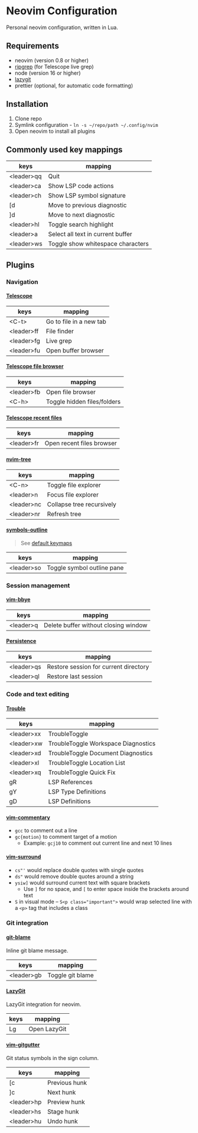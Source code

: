 # Neovim Configuration

Personal neovim configuration, written in Lua.

## Requirements

- neovim (version 0.8 or higher)
- [ripgrep](https://github.com/BurntSushi/ripgrep) (for Telescope live grep)
- node (version 16 or higher)
- [lazygit](https://github.com/jesseduffield/lazygit)
- prettier (optional, for automatic code formatting)

## Installation

1. Clone repo
2. Symlink configuration - `ln -s ~/repo/path ~/.config/nvim`
3. Open neovim to install all plugins

## Commonly used key mappings

| keys        | mapping                           |
| ----------- | --------------------------------- |
| \<leader>qq | Quit                              |
| \<leader>ca | Show LSP code actions             |
| \<leader>ch | Show LSP symbol signature         |
| [d          | Move to previous diagnostic       |
| ]d          | Move to next diagnostic           |
| \<leader>hl | Toggle search highlight           |
| \<leader>a  | Select all text in current buffer |
| \<leader>ws | Toggle show whitespace characters |

## Plugins

### Navigation

#### [Telescope](https://github.com/nvim-telescope/telescope.nvim)

| keys        | mapping                 |
| ----------- | ----------------------- |
| \<C-t>      | Go to file in a new tab |
| \<leader>ff | File finder             |
| \<leader>fg | Live grep               |
| \<leader>fu | Open buffer browser     |

#### [Telescope file browser](https://github.com/nvim-telescope/telescope-file-browser.nvim)

| keys        | mapping                     |
| ----------- | --------------------------- |
| \<leader>fb | Open file browser           |
| \<C-h>      | Toggle hidden files/folders |

#### [Telescope recent files](https://github.com/smartpde/telescope-recent-files)

| keys        | mapping                   |
| ----------- | ------------------------- |
| \<leader>fr | Open recent files browser |

#### [nvim-tree](https://github.com/nvim-tree/nvim-tree.lua)

| keys        | mapping                   |
| ----------- | ------------------------- |
| \<C-n>      | Toggle file explorer      |
| \<leader>n  | Focus file explorer       |
| \<leader>nc | Collapse tree recursively |
| \<leader>nr | Refresh tree              |

#### [symbols-outline](https://github.com/simrat39/symbols-outline.nvim)

> See [default keymaps](https://github.com/simrat39/symbols-outline.nvim#default-keymaps)

| keys        | mapping                    |
| ----------- | -------------------------- |
| \<leader>so | Toggle symbol outline pane |

### Session management

#### [vim-bbye](https://github.com/moll/vim-bbye)

| keys       | mapping                              |
| ---------- | ------------------------------------ |
| \<leader>q | Delete buffer without closing window |

#### [Persistence](https://github.com/folke/persistence.nvim)

| keys        | mapping                               |
| ----------- | ------------------------------------- |
| \<leader>qs | Restore session for current directory |
| \<leader>ql | Restore last session                  |

### Code and text editing

#### [Trouble](https://github.com/folke/trouble.nvim)

| keys        | mapping                             |
| ----------- | ----------------------------------- |
| \<leader>xx | TroubleToggle                       |
| \<leader>xw | TroubleToggle Workspace Diagnostics |
| \<leader>xd | TroubleToggle Document Diagnostics  |
| \<leader>xl | TroubleToggle Location List         |
| \<leader>xq | TroubleToggle Quick Fix             |
| gR          | LSP References                      |
| gY          | LSP Type Definitions                |
| gD          | LSP Definitions                     |

#### [vim-commentary](https://github.com/airblade/vim-gitgutter)

- `gcc` to comment out a line
- `gc{motion}` to comment target of a motion
  - Example: `gcj10` to comment out current line and next 10 lines

#### [vim-surround](https://github.com/airblade/vim-gitgutter)

- `cs"'` would replace double quotes with single quotes
- `ds"` would remove double quotes around a string
- `ysiw]` would surround current text with square brackets
  - Use `]` for no space, and `[` to enter space inside the brackets around text
- `S` in visual mode – `S<p class="important">` would wrap selected line with a `<p>` tag that includes a class

### Git integration

#### [git-blame](https://github.com/f-person/git-blame.nvim)

Inline git blame message.

| keys        | mapping          |
| ----------- | ---------------- |
| \<leader>gb | Toggle git blame |

#### [LazyGit](https://github.com/kdheepak/lazygit.nvim)

LazyGit integration for neovim.

| keys | mapping      |
| ---- | ------------ |
| Lg   | Open LazyGit |

#### [vim-gitgutter](https://github.com/airblade/vim-gitgutter)

Git status symbols in the sign column.

| keys        | mapping       |
| ----------- | ------------- |
| [c          | Previous hunk |
| ]c          | Next hunk     |
| \<leader>hp | Preview hunk  |
| \<leader>hs | Stage hunk    |
| \<leader>hu | Undo hunk     |

